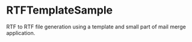 RTFTemplateSample
=================

RTF to RTF file generation using a template and small part of mail merge application.
